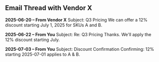 ## Email Thread with Vendor X

**2025-06-20 – From Vendor X**
Subject: Q3 Pricing
We can offer a 12% discount starting July 1, 2025 for SKUs A and B.

**2025-06-22 – From You**
Subject: Re: Q3 Pricing
Thanks. We'll apply the 12% discount starting July.

**2025-07-03 – From You**
Subject: Discount Confirmation
Confirming: 12% starting 2025-07-01 applies to A & B.
